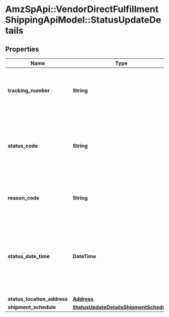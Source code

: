 # AmzSpApi::VendorDirectFulfillmentShippingApiModel::StatusUpdateDetails

## Properties
Name | Type | Description | Notes
------------ | ------------- | ------------- | -------------
**tracking_number** | **String** | This is required to be provided for every package and should match with the trackingNumber sent for the shipment confirmation. | 
**status_code** | **String** | Indicates the shipment status code of the package that provides transportation information for Amazon tracking systems and ultimately for the final customer. | 
**reason_code** | **String** | Provides a reason code for the status of the package that will provide additional information about the transportation status. | 
**status_date_time** | **DateTime** | The date and time when the shipment status was updated. This field is expected to be in ISO-8601 date/time format, with UTC time zone or UTC offset. For example, 2020-07-16T23:00:00Z or 2020-07-16T23:00:00+01:00. | 
**status_location_address** | [**Address**](Address.md) |  | 
**shipment_schedule** | [**StatusUpdateDetailsShipmentSchedule**](StatusUpdateDetailsShipmentSchedule.md) |  | [optional] 



